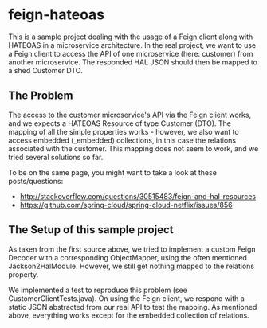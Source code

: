 # feign-hateoas
This is a sample project dealing with the usage of a Feign client along with HATEOAS in a microservice architecture.
In the real project, we want to use a Feign client to access the API of one microservice (here: customer) from another microservice. The responded HAL JSON should then be mapped to a shed Customer DTO.

## The Problem
The access to the customer microservice's API via the Feign client works, and we expects a HATEOAS Resource of type Customer (DTO). The mapping of all the simple properties works - however, we also want to access embedded (_embedded) collections, in this case the relations associated with the customer. This mapping does not seem to work, and we tried several solutions so far.

To be on the same page, you might want to take a look at these posts/questions:
* http://stackoverflow.com/questions/30515483/feign-and-hal-resources
* https://github.com/spring-cloud/spring-cloud-netflix/issues/856

## The Setup of this sample project
As taken from the first source above, we tried to implement a custom Feign Decoder with a corresponding ObjectMapper, using the often mentioned Jackson2HalModule. However, we still get nothing mapped to the relations property.

We implemented a test to reproduce this problem (see CustomerClientTests.java). On using the Feign client, we respond with a static JSON abstracted from our real API to test the mapping. As mentioned above, everything works except for the embedded collection of relations.